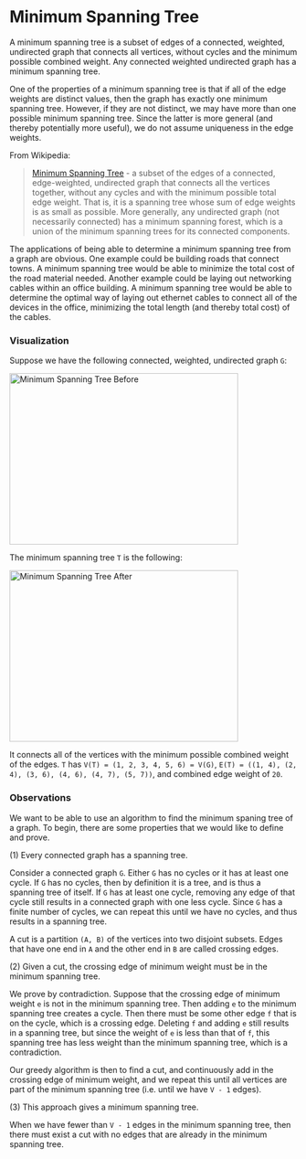 # Minimum Spanning Tree

A minimum spanning tree is a subset of edges of a connected, weighted, undirected graph that 
connects all vertices, without cycles and the minimum possible combined weight. Any connected
weighted undirected graph has a minimum spanning tree. 

One of the properties of a minimum spanning tree is that if all of the edge weights are distinct 
values, then the graph has exactly one minimum spanning tree. However, if they are not distinct, we 
may have more than one possible minimum spanning tree. Since the latter is more general (and
thereby potentially more useful), we do not assume uniqueness in the edge weights.

From Wikipedia:

> [Minimum Spanning Tree](https://en.wikipedia.org/wiki/Minimum_spanning_tree) - a subset of the 
edges of a connected, edge-weighted, undirected graph that connects all the vertices together, 
without any cycles and with the minimum possible total edge weight. That is, it is a spanning tree 
whose sum of edge weights is as small as possible. More generally, any undirected graph (not
necessarily connected) has a minimum spanning forest, which is a union of the minimum spanning trees 
for its connected components.

The applications of being able to determine a minimum spanning tree from a graph are obvious. One
example could be building roads that connect towns. A minimum spanning tree would be able to 
minimize the total cost of the road material needed. Another example could be laying out networking
cables within an office building. A minimum spanning tree would be able to determine the optimal
way of laying out ethernet cables to connect all of the devices in the office, minimizing the total 
length (and thereby total cost) of the cables.

### Visualization

Suppose we have the following connected, weighted, undirected graph `G`:

<img src="https://i.imgur.com/BP5X3k7.png" alt="Minimum Spanning Tree Before" width="400" height="300">

The minimum spanning tree `T` is the following:

<img src="https://i.imgur.com/C4R3hej.png" alt="Minimum Spanning Tree After" width="400" height="300">

It connects all of the vertices with the minimum possible combined weight of the edges. `T` has 
`V(T) = (1, 2, 3, 4, 5, 6) = V(G)`, `E(T) = ((1, 4), (2, 4), (3, 6), (4, 6), (4, 7), (5, 7))`, and
combined edge weight of `20`.

### Observations

We want to be able to use an algorithm to find the minimum spaning tree of a graph. To begin, there
are some properties that we would like to define and prove. 

(1) Every connected graph has a spanning tree.

Consider a connected graph `G`. Either `G` has no cycles or it has at least one cycle. If `G` has
no cycles, then by definition it is a tree, and is thus a spanning tree of itself. If `G` has at 
least one cycle, removing any edge of that cycle still results in a connected graph with one less
cycle. Since `G` has a finite number of cycles, we can repeat this until we have no cycles, and
thus results in a spanning tree.

A cut is a partition `(A, B)` of the vertices into two disjoint subsets. Edges that have one end in 
`A` and the other end in `B` are called crossing edges. 

(2) Given a cut, the crossing edge of minimum weight must be in the minimum spanning tree.

We prove by contradiction. Suppose that the crossing edge of minimum weight `e` is not in the 
minimum spanning tree. Then adding `e` to the minimum spanning tree creates a cycle. Then there must
be some other edge `f` that is on the cycle, which is a crossing edge. Deleting `f` and adding `e`
still results in a spanning tree, but since the weight of `e` is less than that of `f`, this 
spanning tree has less weight than the minimum spanning tree, which is a contradiction.

Our greedy algorithm is then to find a cut, and continuously add in the crossing edge of minimum
weight, and we repeat this until all vertices are part of the minimum spanning tree (i.e. until we
have `V - 1` edges).

(3) This approach gives a minimum spanning tree.

When we have fewer than `V - 1` edges in the minimum spanning tree, then there must exist a cut with
no edges that are already in the minimum spanning tree. 
